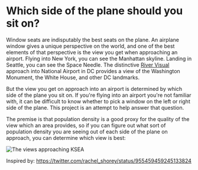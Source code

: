 # Which side of the plane should you sit on?
Window seats are indisputably the best seats on the plane. An airplane window gives a unique perspective on the world, and one of the best elements of that perspective is the view you get when approaching an airport. Flying into New York, you can see the Manhattan skyline. Landing in Seattle, you can see the Space Needle. The distinctive [River Visual](https://en.wikipedia.org/wiki/Ronald_Reagan_Washington_National_Airport#Approach_patterns) approach into National Airport in DC provides a view of the Washington Monument, the White House, and other DC landmarks.

But the view you get on approach into an airport is determined by which side of the plane you sit on. If you're flying into an airport you're not familiar with, it can be difficult to know whether to pick a window on the left or right side of the plane. This project is an attempt to help answer that question. 

The premise is that population density is a good proxy for the quality of the view which an area provides, so if you can figure out what sort of population density you are seeing out of each side of the plane on approach, you can determine which view is best:

![The views approaching KSEA](https://pbs.twimg.com/media/DXlkJKUVQAIuL0O.jpg)

Inspired by: https://twitter.com/rachel_shorey/status/955459459245133824
